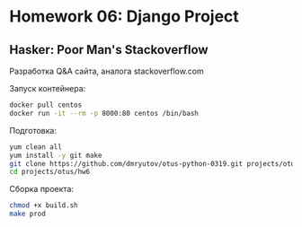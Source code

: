 # Homework 06: Django Project

## Hasker: Poor Man's Stackoverflow

Разработка Q&A сайта, аналога stackoverflow.com

Запуск контейнера:

```bash
docker pull centos
docker run -it --rm -p 8000:80 centos /bin/bash
```

Подготовка:

```bash
yum clean all
yum install -y git make
git clone https://github.com/dmryutov/otus-python-0319.git projects/otus
cd projects/otus/hw6
```

Сборка проекта:

```bash
chmod +x build.sh
make prod
```